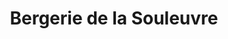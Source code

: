 ---
title: "Bergerie de la Souleuvre"
url: /souleuvre-en-bocage/bergerie-de-la-souleuvre/
shop: ferme
---